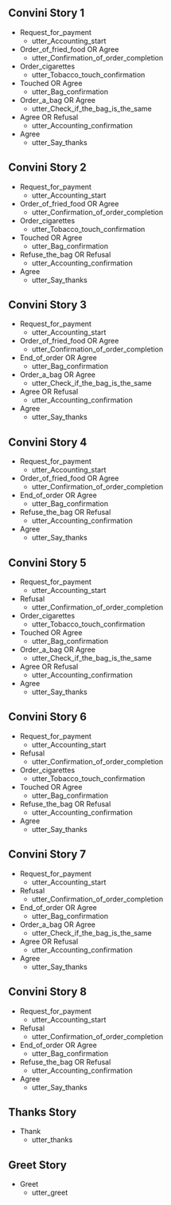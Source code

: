<!-- 揚げ物yes、タバコyes、袋yes -->
## Convini Story 1
* Request_for_payment
  - utter_Accounting_start
* Order_of_fried_food OR Agree
  - utter_Confirmation_of_order_completion
* Order_cigarettes
  - utter_Tobacco_touch_confirmation
* Touched OR Agree
  - utter_Bag_confirmation
* Order_a_bag OR Agree
  - utter_Check_if_the_bag_is_the_same
* Agree OR Refusal
  - utter_Accounting_confirmation
* Agree
  - utter_Say_thanks


<!-- 揚げ物yes、タバコyes、袋no -->
## Convini Story 2
* Request_for_payment
  - utter_Accounting_start
* Order_of_fried_food OR Agree
  - utter_Confirmation_of_order_completion
* Order_cigarettes
  - utter_Tobacco_touch_confirmation
* Touched OR Agree
  - utter_Bag_confirmation
* Refuse_the_bag OR Refusal
  - utter_Accounting_confirmation
* Agree
  - utter_Say_thanks


<!-- 揚げ物yes、タバコno、袋yes -->
## Convini Story 3
* Request_for_payment
  - utter_Accounting_start
* Order_of_fried_food OR Agree
  - utter_Confirmation_of_order_completion
* End_of_order OR Agree
  - utter_Bag_confirmation
* Order_a_bag OR Agree
  - utter_Check_if_the_bag_is_the_same
* Agree OR Refusal
  - utter_Accounting_confirmation
* Agree
  - utter_Say_thanks


<!-- 揚げ物yes、タバコno、袋no -->
## Convini Story 4
* Request_for_payment
  - utter_Accounting_start
* Order_of_fried_food OR Agree
  - utter_Confirmation_of_order_completion
* End_of_order OR Agree
  - utter_Bag_confirmation
* Refuse_the_bag OR Refusal
  - utter_Accounting_confirmation
* Agree
  - utter_Say_thanks



<!-- 揚げ物no、タバコyes、袋yes -->
## Convini Story 5
* Request_for_payment
  - utter_Accounting_start
* Refusal
  - utter_Confirmation_of_order_completion
* Order_cigarettes
  - utter_Tobacco_touch_confirmation
* Touched OR Agree
  - utter_Bag_confirmation
* Order_a_bag OR Agree
  - utter_Check_if_the_bag_is_the_same
* Agree OR Refusal
  - utter_Accounting_confirmation
* Agree
  - utter_Say_thanks


<!-- 揚げ物no、タバコyes、袋no -->
## Convini Story 6
* Request_for_payment
  - utter_Accounting_start
* Refusal
  - utter_Confirmation_of_order_completion
* Order_cigarettes
  - utter_Tobacco_touch_confirmation
* Touched OR Agree
  - utter_Bag_confirmation
* Refuse_the_bag OR Refusal
  - utter_Accounting_confirmation
* Agree
  - utter_Say_thanks


<!-- 揚げ物no、タバコno、袋yes -->
## Convini Story 7
* Request_for_payment
  - utter_Accounting_start
* Refusal
  - utter_Confirmation_of_order_completion
* End_of_order OR Agree
  - utter_Bag_confirmation
* Order_a_bag OR Agree
  - utter_Check_if_the_bag_is_the_same
* Agree OR Refusal
  - utter_Accounting_confirmation
* Agree
  - utter_Say_thanks


<!-- 揚げ物no、タバコno、袋no -->
## Convini Story 8
* Request_for_payment
  - utter_Accounting_start
* Refusal
  - utter_Confirmation_of_order_completion
* End_of_order OR Agree
  - utter_Bag_confirmation
* Refuse_the_bag OR Refusal
  - utter_Accounting_confirmation
* Agree
  - utter_Say_thanks


<!-- お礼 -->
## Thanks Story
* Thank
  - utter_thanks


<!-- あいさつ -->
## Greet Story
* Greet
  - utter_greet

